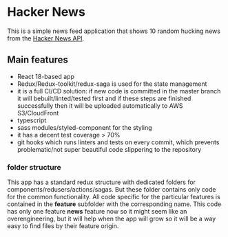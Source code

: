 # Hacker News

This is a simple news feed application that shows 10 random hucking news from the [Hacker News API](https://github.com/HackerNews/API).

## Main features

- React 18-based app
- Redux/Redux-toolkit/redux-saga is used for the state management
- it is a full CI/CD solution: if new code is committed in the master branch it will bebuilt/linted/tested first and if
these steps are finished successfully then it will be uploaded automatically to AWS S3/CloudFront
- typescript
- sass modules/styled-component for the styling
- it has a decent test coverage > 70%
- git hooks which runs linters and tests on every commit, which prevents problematic/not super beautiful code slippering to the repository

### folder structure
  This app has a standard redux structure with dedicated folders for components/redusers/actions/sagas. But these folder contains only code for the common functionality. All code specific for the particular features is contained in the **feature** subfolder with the corresponding name. This code has only one feature **news** feature now so it might seem like an overengineering, but it will help when the app will grow so it will be a way easy to find files by their feature origin.
